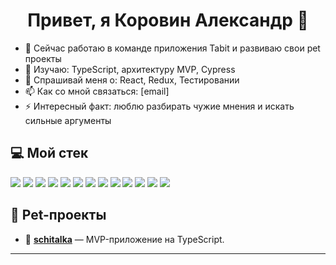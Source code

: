 <h1 align="center">Привет, я Коровин Александр 👋</h1>

- 🔭 Сейчас работаю в команде приложения Tabit и развиваю свои pet проекты
- 🌱 Изучаю: TypeScript, архитектуру MVP, Cypress
- 💬 Спрашивай меня о: React, Redux, Тестировании
- 📫 Как со мной связаться: [email]
- ⚡ Интересный факт: люблю разбирать чужие мнения и искать сильные аргументы


## 💻 Мой стек

<p align="left">
  <img src="https://img.shields.io/badge/TypeScript-3178C6?style=flat&logo=typescript&logoColor=white" />
  <img src="https://img.shields.io/badge/React-61DAFB?style=flat&logo=react&logoColor=black" />
  <img src="https://img.shields.io/badge/Redux-764ABC?style=flat&logo=redux&logoColor=white" />
  <img src="https://img.shields.io/badge/Jest-C21325?style=flat&logo=jest&logoColor=white" />
  <img src="https://img.shields.io/badge/Cypress-17202C?style=flat&logo=cypress&logoColor=white" />
  <img src="https://img.shields.io/badge/JavaScript-F7DF1E?style=flat&logo=javascript&logoColor=black" />
  <img src="https://img.shields.io/badge/HTML5-E34F26?style=flat&logo=html5&logoColor=white" />
  <img src="https://img.shields.io/badge/CSS3-1572B6?style=flat&logo=css3&logoColor=white" />
  <img src="https://img.shields.io/badge/Git-F05032?style=flat&logo=git&logoColor=white" />
  <img src="https://img.shields.io/badge/Webpack-8DD6F9?style=flat&logo=webpack&logoColor=black" />
  <img src="https://img.shields.io/badge/Vite-646CFF?style=flat&logo=vite&logoColor=white" />
  <img src="https://img.shields.io/badge/REST%20API-005571?style=flat&logo=protocols&logoColor=white" />
  <img src="https://img.shields.io/badge/OOP-000000?style=flat&logo=abstract&logoColor=white" />
</p>

## 🧪 Pet-проекты

- 🧾 **[schitalka](https://github.com/Korovin-Aleksandr/schitalka)** — MVP-приложение на TypeScript.

---
